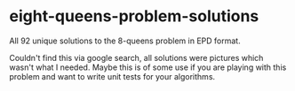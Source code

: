 # eight-queens-problem-solutions
All 92 unique solutions to the 8-queens problem in EPD format.

Couldn't find this via google search, all solutions were pictures which wasn't what I needed. Maybe this is of some use if you are playing with this problem and want to write unit tests for your algorithms.
